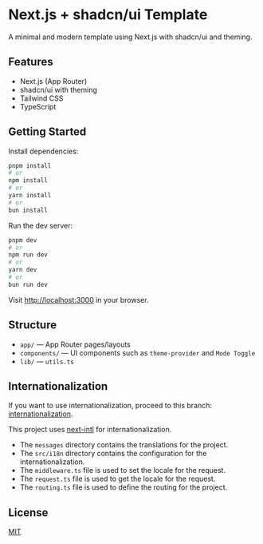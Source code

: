# Next.js + shadcn/ui Template

A minimal and modern template using Next.js with shadcn/ui and theming.

## Features

- Next.js (App Router)
- shadcn/ui with theming
- Tailwind CSS
- TypeScript

## Getting Started

Install dependencies:

```bash
pnpm install
# or
npm install
# or
yarn install
# or
bun install 
```

Run the dev server:

```bash
pnpm dev
# or
npm run dev
# or
yarn dev
# or
bun run dev
```

Visit [http://localhost:3000](http://localhost:3000) in your browser.

## Structure

* `app/` — App Router pages/layouts
* `components/` — UI components such as `theme-provider` and `Mode Toggle`
* `lib/` — `utils.ts`

## Internationalization

If you want to use internationalization, proceed to this branch: [internationalization](https://github.com/lyfe691/shadcn-kit/tree/feature/intl).

This project uses [next-intl](https://next-intl.dev/) for internationalization.

- The `messages` directory contains the translations for the project.
- The `src/i18n` directory contains the configuration for the internationalization.
- The `middleware.ts` file is used to set the locale for the request.
- The `request.ts` file is used to get the locale for the request.
- The `routing.ts` file is used to define the routing for the project.

## License

[MIT](./LICENSE)